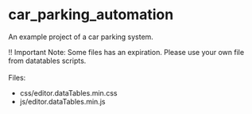 ﻿# car_parking_automation
An example project of a car parking system.

!! Important Note:
Some files has an expiration. Please use your own file from datatables scripts. <br><br>Files:
        <ul>
    <li>css/editor.dataTables.min.css </li>
    <li>js/editor.dataTables.min.js</li>
    
         
</ul>
